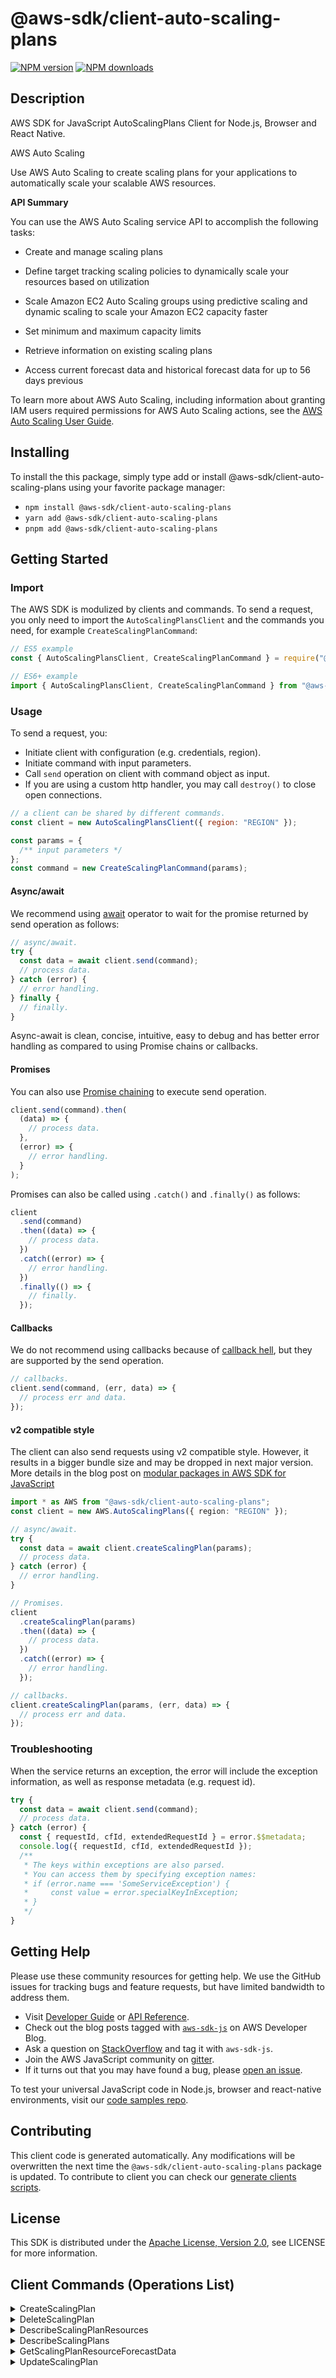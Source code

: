 <!-- generated file, do not edit directly -->

# @aws-sdk/client-auto-scaling-plans

[![NPM version](https://img.shields.io/npm/v/@aws-sdk/client-auto-scaling-plans/latest.svg)](https://www.npmjs.com/package/@aws-sdk/client-auto-scaling-plans)
[![NPM downloads](https://img.shields.io/npm/dm/@aws-sdk/client-auto-scaling-plans.svg)](https://www.npmjs.com/package/@aws-sdk/client-auto-scaling-plans)

## Description

AWS SDK for JavaScript AutoScalingPlans Client for Node.js, Browser and React Native.

<fullname>AWS Auto Scaling</fullname>

<p>Use AWS Auto Scaling to create scaling plans for your applications to
automatically scale your scalable AWS resources. </p>
<p>
<b>API Summary</b>
</p>
<p>You can use the AWS Auto Scaling service API to accomplish the following tasks:</p>
<ul>
<li>
<p>Create and manage scaling plans</p>
</li>
<li>
<p>Define target tracking scaling policies to dynamically scale your resources based
on utilization</p>
</li>
<li>
<p>Scale Amazon EC2 Auto Scaling groups using predictive scaling and dynamic scaling to scale your
Amazon EC2 capacity faster</p>
</li>
<li>
<p>Set minimum and maximum capacity limits</p>
</li>
<li>
<p>Retrieve information on existing scaling plans</p>
</li>
<li>
<p>Access current forecast data and historical forecast data for up to 56 days
previous</p>
</li>
</ul>

<p>To learn more about AWS Auto Scaling, including information about granting IAM users required
permissions for AWS Auto Scaling actions, see the <a href="https://docs.aws.amazon.com/autoscaling/plans/userguide/what-is-aws-auto-scaling.html">AWS Auto Scaling User Guide</a>. </p>

## Installing

To install the this package, simply type add or install @aws-sdk/client-auto-scaling-plans
using your favorite package manager:

- `npm install @aws-sdk/client-auto-scaling-plans`
- `yarn add @aws-sdk/client-auto-scaling-plans`
- `pnpm add @aws-sdk/client-auto-scaling-plans`

## Getting Started

### Import

The AWS SDK is modulized by clients and commands.
To send a request, you only need to import the `AutoScalingPlansClient` and
the commands you need, for example `CreateScalingPlanCommand`:

```js
// ES5 example
const { AutoScalingPlansClient, CreateScalingPlanCommand } = require("@aws-sdk/client-auto-scaling-plans");
```

```ts
// ES6+ example
import { AutoScalingPlansClient, CreateScalingPlanCommand } from "@aws-sdk/client-auto-scaling-plans";
```

### Usage

To send a request, you:

- Initiate client with configuration (e.g. credentials, region).
- Initiate command with input parameters.
- Call `send` operation on client with command object as input.
- If you are using a custom http handler, you may call `destroy()` to close open connections.

```js
// a client can be shared by different commands.
const client = new AutoScalingPlansClient({ region: "REGION" });

const params = {
  /** input parameters */
};
const command = new CreateScalingPlanCommand(params);
```

#### Async/await

We recommend using [await](https://developer.mozilla.org/en-US/docs/Web/JavaScript/Reference/Operators/await)
operator to wait for the promise returned by send operation as follows:

```js
// async/await.
try {
  const data = await client.send(command);
  // process data.
} catch (error) {
  // error handling.
} finally {
  // finally.
}
```

Async-await is clean, concise, intuitive, easy to debug and has better error handling
as compared to using Promise chains or callbacks.

#### Promises

You can also use [Promise chaining](https://developer.mozilla.org/en-US/docs/Web/JavaScript/Guide/Using_promises#chaining)
to execute send operation.

```js
client.send(command).then(
  (data) => {
    // process data.
  },
  (error) => {
    // error handling.
  }
);
```

Promises can also be called using `.catch()` and `.finally()` as follows:

```js
client
  .send(command)
  .then((data) => {
    // process data.
  })
  .catch((error) => {
    // error handling.
  })
  .finally(() => {
    // finally.
  });
```

#### Callbacks

We do not recommend using callbacks because of [callback hell](http://callbackhell.com/),
but they are supported by the send operation.

```js
// callbacks.
client.send(command, (err, data) => {
  // process err and data.
});
```

#### v2 compatible style

The client can also send requests using v2 compatible style.
However, it results in a bigger bundle size and may be dropped in next major version. More details in the blog post
on [modular packages in AWS SDK for JavaScript](https://aws.amazon.com/blogs/developer/modular-packages-in-aws-sdk-for-javascript/)

```ts
import * as AWS from "@aws-sdk/client-auto-scaling-plans";
const client = new AWS.AutoScalingPlans({ region: "REGION" });

// async/await.
try {
  const data = await client.createScalingPlan(params);
  // process data.
} catch (error) {
  // error handling.
}

// Promises.
client
  .createScalingPlan(params)
  .then((data) => {
    // process data.
  })
  .catch((error) => {
    // error handling.
  });

// callbacks.
client.createScalingPlan(params, (err, data) => {
  // process err and data.
});
```

### Troubleshooting

When the service returns an exception, the error will include the exception information,
as well as response metadata (e.g. request id).

```js
try {
  const data = await client.send(command);
  // process data.
} catch (error) {
  const { requestId, cfId, extendedRequestId } = error.$$metadata;
  console.log({ requestId, cfId, extendedRequestId });
  /**
   * The keys within exceptions are also parsed.
   * You can access them by specifying exception names:
   * if (error.name === 'SomeServiceException') {
   *     const value = error.specialKeyInException;
   * }
   */
}
```

## Getting Help

Please use these community resources for getting help.
We use the GitHub issues for tracking bugs and feature requests, but have limited bandwidth to address them.

- Visit [Developer Guide](https://docs.aws.amazon.com/sdk-for-javascript/v3/developer-guide/welcome.html)
  or [API Reference](https://docs.aws.amazon.com/AWSJavaScriptSDK/v3/latest/index.html).
- Check out the blog posts tagged with [`aws-sdk-js`](https://aws.amazon.com/blogs/developer/tag/aws-sdk-js/)
  on AWS Developer Blog.
- Ask a question on [StackOverflow](https://stackoverflow.com/questions/tagged/aws-sdk-js) and tag it with `aws-sdk-js`.
- Join the AWS JavaScript community on [gitter](https://gitter.im/aws/aws-sdk-js-v3).
- If it turns out that you may have found a bug, please [open an issue](https://github.com/aws/aws-sdk-js-v3/issues/new/choose).

To test your universal JavaScript code in Node.js, browser and react-native environments,
visit our [code samples repo](https://github.com/aws-samples/aws-sdk-js-tests).

## Contributing

This client code is generated automatically. Any modifications will be overwritten the next time the `@aws-sdk/client-auto-scaling-plans` package is updated.
To contribute to client you can check our [generate clients scripts](https://github.com/aws/aws-sdk-js-v3/tree/main/scripts/generate-clients).

## License

This SDK is distributed under the
[Apache License, Version 2.0](http://www.apache.org/licenses/LICENSE-2.0),
see LICENSE for more information.

## Client Commands (Operations List)

<details>
<summary>
CreateScalingPlan
</summary>

[Command API Reference](https://docs.aws.amazon.com/AWSJavaScriptSDK/v3/latest/clients/client-auto-scaling-plans/classes/createscalingplancommand.html) / [Input](https://docs.aws.amazon.com/AWSJavaScriptSDK/v3/latest/clients/client-auto-scaling-plans/interfaces/createscalingplancommandinput.html) / [Output](https://docs.aws.amazon.com/AWSJavaScriptSDK/v3/latest/clients/client-auto-scaling-plans/interfaces/createscalingplancommandoutput.html)

</details>
<details>
<summary>
DeleteScalingPlan
</summary>

[Command API Reference](https://docs.aws.amazon.com/AWSJavaScriptSDK/v3/latest/clients/client-auto-scaling-plans/classes/deletescalingplancommand.html) / [Input](https://docs.aws.amazon.com/AWSJavaScriptSDK/v3/latest/clients/client-auto-scaling-plans/interfaces/deletescalingplancommandinput.html) / [Output](https://docs.aws.amazon.com/AWSJavaScriptSDK/v3/latest/clients/client-auto-scaling-plans/interfaces/deletescalingplancommandoutput.html)

</details>
<details>
<summary>
DescribeScalingPlanResources
</summary>

[Command API Reference](https://docs.aws.amazon.com/AWSJavaScriptSDK/v3/latest/clients/client-auto-scaling-plans/classes/describescalingplanresourcescommand.html) / [Input](https://docs.aws.amazon.com/AWSJavaScriptSDK/v3/latest/clients/client-auto-scaling-plans/interfaces/describescalingplanresourcescommandinput.html) / [Output](https://docs.aws.amazon.com/AWSJavaScriptSDK/v3/latest/clients/client-auto-scaling-plans/interfaces/describescalingplanresourcescommandoutput.html)

</details>
<details>
<summary>
DescribeScalingPlans
</summary>

[Command API Reference](https://docs.aws.amazon.com/AWSJavaScriptSDK/v3/latest/clients/client-auto-scaling-plans/classes/describescalingplanscommand.html) / [Input](https://docs.aws.amazon.com/AWSJavaScriptSDK/v3/latest/clients/client-auto-scaling-plans/interfaces/describescalingplanscommandinput.html) / [Output](https://docs.aws.amazon.com/AWSJavaScriptSDK/v3/latest/clients/client-auto-scaling-plans/interfaces/describescalingplanscommandoutput.html)

</details>
<details>
<summary>
GetScalingPlanResourceForecastData
</summary>

[Command API Reference](https://docs.aws.amazon.com/AWSJavaScriptSDK/v3/latest/clients/client-auto-scaling-plans/classes/getscalingplanresourceforecastdatacommand.html) / [Input](https://docs.aws.amazon.com/AWSJavaScriptSDK/v3/latest/clients/client-auto-scaling-plans/interfaces/getscalingplanresourceforecastdatacommandinput.html) / [Output](https://docs.aws.amazon.com/AWSJavaScriptSDK/v3/latest/clients/client-auto-scaling-plans/interfaces/getscalingplanresourceforecastdatacommandoutput.html)

</details>
<details>
<summary>
UpdateScalingPlan
</summary>

[Command API Reference](https://docs.aws.amazon.com/AWSJavaScriptSDK/v3/latest/clients/client-auto-scaling-plans/classes/updatescalingplancommand.html) / [Input](https://docs.aws.amazon.com/AWSJavaScriptSDK/v3/latest/clients/client-auto-scaling-plans/interfaces/updatescalingplancommandinput.html) / [Output](https://docs.aws.amazon.com/AWSJavaScriptSDK/v3/latest/clients/client-auto-scaling-plans/interfaces/updatescalingplancommandoutput.html)

</details>
